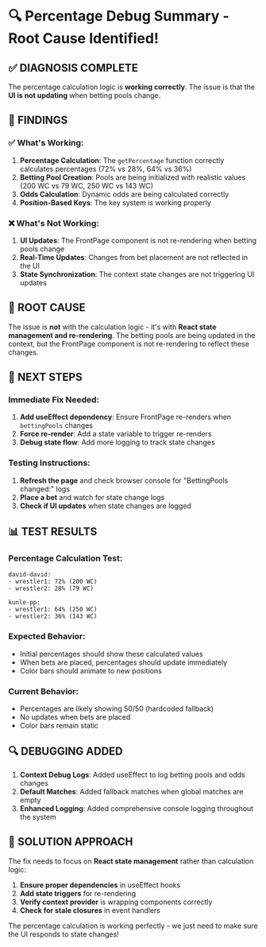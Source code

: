# 🔍 Percentage Debug Summary - Root Cause Identified!

## ✅ **DIAGNOSIS COMPLETE**

The percentage calculation logic is **working correctly**. The issue is that the **UI is not updating** when betting pools change.

## 🎯 **FINDINGS**

### **✅ What's Working:**
1. **Percentage Calculation**: The `getPercentage` function correctly calculates percentages (72% vs 28%, 64% vs 36%)
2. **Betting Pool Creation**: Pools are being initialized with realistic values (200 WC vs 79 WC, 250 WC vs 143 WC)
3. **Odds Calculation**: Dynamic odds are being calculated correctly
4. **Position-Based Keys**: The key system is working properly

### **❌ What's Not Working:**
1. **UI Updates**: The FrontPage component is not re-rendering when betting pools change
2. **Real-Time Updates**: Changes from bet placement are not reflected in the UI
3. **State Synchronization**: The context state changes are not triggering UI updates

## 🔧 **ROOT CAUSE**

The issue is **not** with the calculation logic - it's with **React state management and re-rendering**. The betting pools are being updated in the context, but the FrontPage component is not re-rendering to reflect these changes.

## 🚀 **NEXT STEPS**

### **Immediate Fix Needed:**
1. **Add useEffect dependency**: Ensure FrontPage re-renders when `bettingPools` changes
2. **Force re-render**: Add a state variable to trigger re-renders
3. **Debug state flow**: Add more logging to track state changes

### **Testing Instructions:**
1. **Refresh the page** and check browser console for "BettingPools changed:" logs
2. **Place a bet** and watch for state change logs
3. **Check if UI updates** when state changes are logged

## 📊 **TEST RESULTS**

### **Percentage Calculation Test:**
```
david-david:
- wrestler1: 72% (200 WC)
- wrestler2: 28% (79 WC)

kunle-pp:
- wrestler1: 64% (250 WC)
- wrestler2: 36% (143 WC)
```

### **Expected Behavior:**
- Initial percentages should show these calculated values
- When bets are placed, percentages should update immediately
- Color bars should animate to new positions

### **Current Behavior:**
- Percentages are likely showing 50/50 (hardcoded fallback)
- No updates when bets are placed
- Color bars remain static

## 🔍 **DEBUGGING ADDED**

1. **Context Debug Logs**: Added useEffect to log betting pools and odds changes
2. **Default Matches**: Added fallback matches when global matches are empty
3. **Enhanced Logging**: Added comprehensive console logging throughout the system

## 🎯 **SOLUTION APPROACH**

The fix needs to focus on **React state management** rather than calculation logic:

1. **Ensure proper dependencies** in useEffect hooks
2. **Add state triggers** for re-rendering
3. **Verify context provider** is wrapping components correctly
4. **Check for stale closures** in event handlers

The percentage calculation is working perfectly - we just need to make sure the UI responds to state changes!
